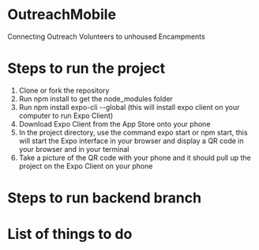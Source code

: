 # OutreachMobile
Connecting Outreach Volunteers to unhoused Encampments

# Steps to run the project

1. Clone or fork the repository
2. Run npm install to get the node_modules folder
3. Run npm install expo-cli --global (this will install expo client on your computer to run Expo Client)
4. Download Expo Client from the App Store onto your phone
5. In the project directory, use the command expo start or npm start, this will start the Expo interface in your browser and display a QR code in your browser and in your terminal 
6. Take a picture of the QR code with your phone and it should pull up the project on the Expo Client on your phone

# Steps to run backend branch

# List of things to do
